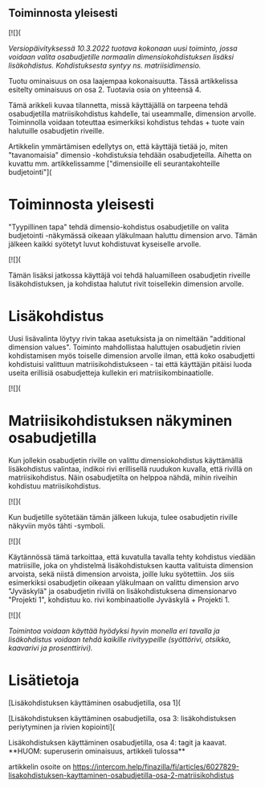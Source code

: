 ## Toiminnosta yleisesti

[![](

*Versiopäivityksessä 10.3.2022 tuotava kokonaan uusi toiminto, jossa voidaan valita osabudjetille normaalin dimensiokohdistuksen lisäksi lisäkohdistus. Kohdistuksesta syntyy ns. matriisidimensio.*

Tuotu ominaisuus on osa laajempaa kokonaisuutta. Tässä artikkelissa esitelty ominaisuus on osa 2. Tuotavia osia on yhteensä 4.

Tämä arikkeli kuvaa tilannetta, missä käyttäjällä on tarpeena tehdä osabudjetilla matriisikohdistus kahdelle, tai useammalle, dimension arvolle. Toiminnolla voidaan toteuttaa esimerkiksi kohdistus tehdas + tuote vain halutuille osabudjetin riveille.

Artikkelin ymmärtämisen edellytys on, että käyttäjä tietää jo, miten "tavanomaisia" dimensio -kohdistuksia tehdään osabudjeteilla. Aihetta on kuvattu mm. artikkelissamme ["dimensioille eli seurantakohteille budjetointi"](

# Toiminnosta yleisesti

"Tyypillinen tapa" tehdä dimensio-kohdistus osabudjetille on valita budjetointi -näkymässä oikeaan yläkulmaan haluttu dimension arvo. Tämän jälkeen kaikki syötetyt luvut kohdistuvat kyseiselle arvolle.

[![](

Tämän lisäksi jatkossa käyttäjä voi tehdä haluamilleen osabudjetin riveille lisäkohdistuksen, ja kohdistaa halutut rivit toisellekin dimension arvolle.

# Lisäkohdistus

Uusi lisävalinta löytyy rivin takaa asetuksista ja on nimeltään "additional dimension values". Toiminto mahdollistaa haluttujen osabudjetin rivien kohdistamisen myös toiselle dimension arvolle ilman, että koko osabudjetti kohdistuisi valittuun matriisikohdistukseen - tai että käyttäjän pitäisi luoda useita erillisiä osabudjetteja kullekin eri matriisikombinaatiolle.

[![](

# Matriisikohdistuksen näkyminen osabudjetilla

Kun jollekin osabudjetin riville on valittu dimensiokohdistus käyttämällä lisäkohdistus valintaa, indikoi rivi erillisellä ruudukon kuvalla, että rivillä on matriisikohdistus. Näin osabudjetilta on helppoa nähdä, mihin riveihin kohdistuu matriisikohdistus.

[![](

Kun budjetille syötetään tämän jälkeen lukuja, tulee osabudjetin riville näkyviin myös tähti -symboli.

[![](

Käytännössä tämä tarkoittaa, että kuvatulla tavalla tehty kohdistus viedään matriisille, joka on yhdistelmä lisäkohdistuksen kautta valituista dimension arvoista, sekä niistä dimension arvoista, joille luku syötettiin. Jos siis esimerkiksi osabudjetin oikeaan yläkulmaan on valittu dimension arvo "Jyväskylä" ja osabudjetin rivillä on lisäkohdistuksena dimensionarvo "Projekti 1", kohdistuu ko. rivi kombinaatiolle Jyväskylä + Projekti 1.

[![](

*Toimintoa voidaan käyttää hyödyksi hyvin monella eri tavalla ja lisäkohdistus voidaan tehdä kaikille rivityypeille (syöttörivi, otsikko, kaavarivi ja prosenttirivi).* 

# Lisätietoja

[Lisäkohdistuksen käyttäminen osabudjetilla, osa 1](

[Lisäkohdistuksen käyttäminen osabudjetilla, osa 3: lisäkohdistuksen periytyminen ja rivien kopiointi](

Lisäkohdistuksen käyttäminen osabudjetilla, osa 4: tagit ja kaavat. \*\*HUOM: superuserin ominaisuus, artikkeli tulossa\*\*



artikkelin osoite on https://intercom.help/finazilla/fi/articles/6027829-lisakohdistuksen-kayttaminen-osabudjetilla-osa-2-matriisikohdistus

